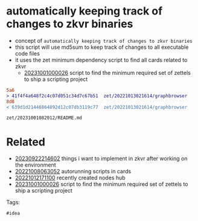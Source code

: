 # automatically keeping track of changes to zkvr binaries

- concept of `automatically keeping track of changes to zkvr binaries`
- this script will use md5sum to keep track of changes to all executable code files
- it uses the zet minimum dependency script to find all cards related to zkvr
  - [20231001000026](/zet/20231001000026/README.md) script to find the minimum required set of zettels to ship a scripting project

```diff
5a6
> 41f4f4a648f2c4c07d051c34d7c67b51  zet/20221013021614/graphbrowser
8d8
< 639d1d21446864892d12c07db3119c77  zet/20221013021614/graphbrowser
```

` zet/20231001082012/README.md `

# Related

- [20230922214602](/zet/20230922214602/README.md) things i want to implement in zkvr after working on the environment
- [20221008063052](/zet/20221008063052/README.md) autorunning scripts in cards
- [20221012171100](/zet/20221012171100/README.md) recently created nodes hub
- [20231001000026](/zet/20231001000026/README.md) script to find the minimum required set of zettels to ship a scripting project

Tags:

    #idea
